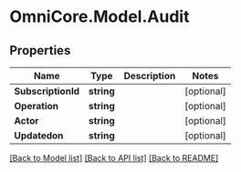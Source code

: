 # OmniCore.Model.Audit

## Properties

Name | Type | Description | Notes
------------ | ------------- | ------------- | -------------
**SubscriptionId** | **string** |  | [optional] 
**Operation** | **string** |  | [optional] 
**Actor** | **string** |  | [optional] 
**Updatedon** | **string** |  | [optional] 

[[Back to Model list]](../README.md#documentation-for-models) [[Back to API list]](../README.md#documentation-for-api-endpoints) [[Back to README]](../README.md)

